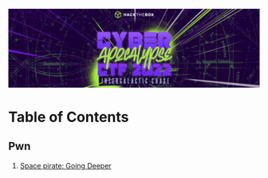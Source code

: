 ![Cyber Apocalypse Banner](img/htb_cyber_apocalypse_banner.png)  

# Table of Contents

## Pwn
1. [Space pirate: Going Deeper](/pwn/going_deeper.md)